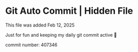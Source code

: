 # Git Auto Commit | Hidden File

This file was added Feb 12, 2025

Just for fun and keeping my daily git commit active 🤪

commit number: 407346
